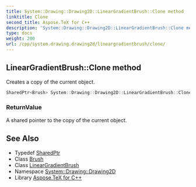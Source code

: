 ```yaml
---
title: System::Drawing::Drawing2D::LinearGradientBrush::Clone method
linktitle: Clone
second_title: Aspose.TeX for C++
description: 'System::Drawing::Drawing2D::LinearGradientBrush::Clone method. Creates a copy of the current object in C++.'
type: docs
weight: 200
url: /cpp/system.drawing.drawing2d/lineargradientbrush/clone/
---
```

## LinearGradientBrush::Clone method


Creates a copy of the current object.

```cpp
SharedPtr<Brush> System::Drawing::Drawing2D::LinearGradientBrush::Clone() override
```


### ReturnValue

A shared pointer to the copy of the current object.

## See Also

* Typedef [SharedPtr](../../../system/sharedptr/)
* Class [Brush](../../../system.drawing/brush/)
* Class [LinearGradientBrush](../)
* Namespace [System::Drawing::Drawing2D](../../)
* Library [Aspose.TeX for C++](../../../)
